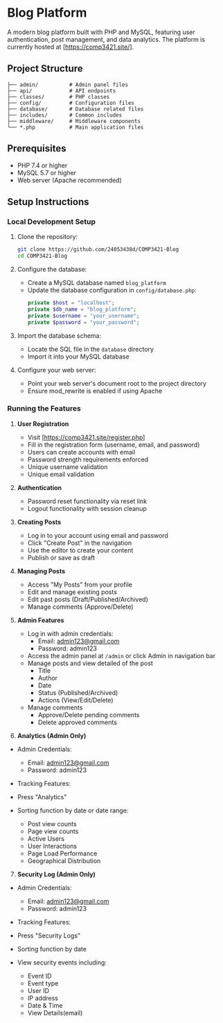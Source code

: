 # Blog Platform

A modern blog platform built with PHP and MySQL, featuring user authentication, post management, and data analytics. The platform is currently hosted at [https://comp3421.site/].

## Project Structure

```
├── admin/          # Admin panel files
├── api/            # API endpoints
├── classes/        # PHP classes
├── config/         # Configuration files
├── database/       # Database related files
├── includes/       # Common includes
├── middleware/     # Middleware components
└── *.php           # Main application files
```

## Prerequisites

- PHP 7.4 or higher
- MySQL 5.7 or higher
- Web server (Apache recommended)

## Setup Instructions

### Local Development Setup

1. Clone the repository:
   ```bash
   git clone https://github.com/24053438d/COMP3421-Blog
   cd COMP3421-Blog
   ```

2. Configure the database:
   - Create a MySQL database named `blog_platform`
   - Update the database configuration in `config/database.php`:
     ```php
     private $host = "localhost";
     private $db_name = "blog_platform";
     private $username = "your_username";
     private $password = "your_password";
     ```

3. Import the database schema:
   - Locate the SQL file in the `database` directory
   - Import it into your MySQL database

4. Configure your web server:
   - Point your web server's document root to the project directory
   - Ensure mod_rewrite is enabled if using Apache

### Running the Features

1. **User Registration**
   - Visit [https://comp3421.site/register.php]
   - Fill in the registration form (username, email, and password)
   - Users can create accounts with email
   - Password strength requirements enforced
   - Unique username validation
   - Unique email validation

2. **Authentication**
   - Password reset functionality via reset link
   - Logout functionality with session cleanup

3. **Creating Posts**
   - Log in to your account using email and password
   - Click "Create Post" in the navigation
   - Use the editor to create your content
   - Publish or save as draft

4. **Managing Posts**
   - Access "My Posts" from your profile
   - Edit and manage existing posts
   - Edit past posts (Draft/Published/Archived)
   - Manage comments (Approve/Delete)

5. **Admin Features**
   - Log in with admin credentials:
     - Email: admin123@gmail.com
     - Password: admin123
   - Access the admin panel at `/admin` or click Admin in navigation bar
   - Manage posts and view detailed of the post
     - Title
     - Author
     - Date
     - Status (Published/Archived)
     - Actions (View/Edit/Delete)
   - Manage comments
     - Approve/Delete pending comments 
     - Delete approved comments

6. **Analytics (Admin Only)**
  - Admin Credentials:
     - Email: admin123@gmail.com
     - Password: admin123
   
 - Tracking Features:
  - Press "Analytics"
  - Sorting function by date or date range:
     - Post view counts
     - Page view counts
     - Active Users
     - User Interactions
     - Page Load Performance
     - Geographical Distribution 

7. **Security Log (Admin Only)**
  - Admin Credentials:
     - Email: admin123@gmail.com
     - Password: admin123

 - Tracking Features:
  - Press "Security Logs"
  - Sorting function by date
  - View security events including:
    - Event ID
    - Event type
    - User ID
    - IP address
    - Date & Time
    - View Details(email)



